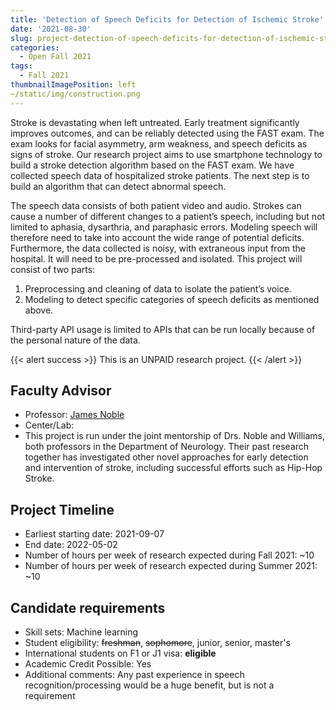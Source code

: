 ```yaml
---
title: 'Detection of Speech Deficits for Detection of Ischemic Stroke'
date: '2021-08-30'
slug: project-detection-of-speech-deficits-for-detection-of-ischemic-stroke
categories:
  - Open Fall 2021
tags:
  - Fall 2021
thumbnailImagePosition: left
~/static/img/construction.png
---
```

Stroke is devastating when left untreated. Early treatment significantly improves outcomes, and can be reliably detected using the FAST exam. The exam looks for facial asymmetry, arm weakness, and speech deficits as signs of stroke. Our research project aims to use smartphone technology to build a stroke detection algorithm based on the FAST exam. We have collected speech data of hospitalized stroke patients. The next step is to build an algorithm that can detect abnormal speech.

<!--more-->


The speech data consists of both patient video and audio. Strokes can cause a number of different changes to a patient’s speech, including but not limited to aphasia, dysarthria, and paraphasic errors. Modeling speech will therefore need to take into account the wide range of potential deficits. Furthermore, the data collected is noisy, with extraneous input from the hospital. It will need to be pre-processed and isolated. This project will consist of two parts: 

1) Preprocessing and cleaning of data to isolate the patient’s voice. 
2) Modeling to detect specific categories of speech deficits as mentioned above. 

Third-party API usage is limited to APIs that can be run locally because of the personal nature of the data.

{{< alert success >}}
This is an UNPAID research project.
{{< /alert >}}

## Faculty Advisor
+ Professor: [James Noble](https://www.neurology.columbia.edu/profile/james-m-noble-md)
+ Center/Lab: 
+ This project is run under the joint mentorship of Drs. Noble and Williams, both professors in the Department of Neurology. Their past research together has investigated other novel approaches for early detection and intervention of stroke, including successful efforts such as Hip-Hop Stroke.

## Project Timeline
+ Earliest starting date: 2021-09-07
+ End date: 2022-05-02
+ Number of hours per week of research expected during Fall 2021: ~10
+ Number of hours per week of research expected during Summer 2021: ~10

## Candidate requirements
+ Skill sets: Machine learning
+ Student eligibility: ~~freshman~~, ~~sophomore~~, junior, senior, master's
+ International students on F1 or J1 visa: **eligible**
+ Academic Credit Possible: Yes
+ Additional comments: Any past experience in speech recognition/processing would be a huge benefit, but is not a requirement

